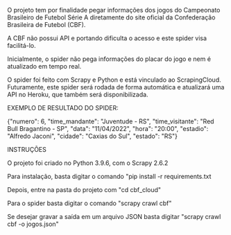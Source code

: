 O projeto tem por finalidade pegar informações dos jogos do Campeonato Brasileiro de Futebol Série A diretamente do site oficial da Confederação Brasileira de Futebol (CBF).

A CBF não possui API e portando dificulta o acesso e este spider visa facilitá-lo.

Inicialmente, o spider não pega informações do placar do jogo e nem é atualizado em tempo real.

O spider foi feito com Scrapy e Python e está vinculado ao ScrapingCloud. Futuramente, este spider será rodada de forma automática e atualizará uma API no Heroku, que também será disponibilizada.

EXEMPLO DE RESULTADO DO SPIDER:

{"numero": 6, "time_mandante": "Juventude - RS", "time_visitante": "Red Bull Bragantino - SP", "data": "11/04/2022", "hora": "20:00", "estadio": "Alfredo Jaconi", "cidade": "Caxias do Sul", "estado": "RS"}

INSTRUÇÕES

O projeto foi criado no Python 3.9.6, com o Scrapy 2.6.2

Para instalação, basta digitar o comando "pip install -r requirements.txt

Depois, entre na pasta do projeto com "cd cbf_cloud"

Para o spider basta digitar o comando "scrapy crawl cbf"

Se desejar gravar a saída em um arquivo JSON basta digitar "scrapy crawl cbf -o jogos.json"
